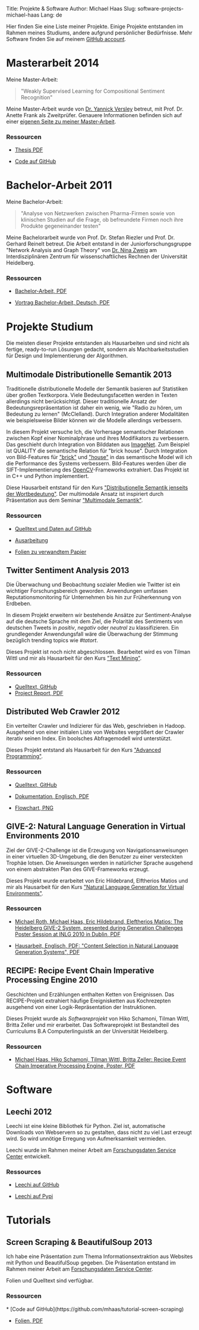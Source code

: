 Title: Projekte & Software
Author: Michael Haas
Slug: software-projects-michael-haas
Lang: de

Hier finden Sie eine Liste meiner Projekte. Einige Projekte entstanden
im Rahmen meines Studiums, andere aufgrund persönlicher Bedürfnisse.
Mehr Software finden Sie auf meinem [GitHub account](https://github.com/mhaas?tab=repositories).


Masterarbeit <span class="item-date">2014</span>
=====================================================
Meine Master-Arbeit:
> "Weakly Supervised Learning for Compositional Sentiment Recognition"

Meine Master-Arbeit wurde von [Dr. Yannick Versley](http://www.versley.de/) betreut,
mit Prof. Dr. Anette Frank als Zweitprüfer.
Genauere Informationen befinden sich auf einer
[eigenen Seite zu meiner Master-Arbeit](ma-thesis).

<h3 class="item-ressources-header">Ressourcen</h3>

<div class="item-ressources" markdown>

* [Thesis PDF](|filename|/downloads/ma-thesis/Master_Thesis-Michael_Haas-Weakly_Supervised_Learning_for_Compositional_Sentiment_Recognition.pdf)

* [Code auf GitHub](https://github.com/mhaas/ma-thesis)

</div>

Bachelor-Arbeit <span class="item-date">2011</span>
=====================================================
Meine Bachelor-Arbeit:
> "Analyse von Netzwerken zwischen Pharma-Firmen sowie von
klinischen Studien auf die Frage, ob befreundete Firmen noch ihre
Produkte gegeneinander testen"

Meine Bachelorarbeit wurde von Prof. Dr. Stefan Riezler und Prof. Dr.
Gerhard Reinelt betreut. Die Arbeit entstand in der Juniorforschungsgruppe
"Network Analysis and Graph Theory" von [Dr. Nina Zweig](http://www.ninasnet.de/)
am Interdisziplinären Zentrum für wissenschaftliches Rechnen der
Universität Heidelberg.

<h3 class="item-ressources-header">Ressourcen</h3>

<div class="item-ressources" markdown>

* [Bachelor-Arbeit, PDF](|filename|/downloads/ba-thesis/ba.pdf)

* [Vortrag Bachelor-Arbeit, Deutsch, PDF](|filename|/downloads/ba-thesis/pres_pruefung.pdf)

</div>


Projekte Studium
===================

Die meisten dieser Projekte entstanden als Hausarbeiten und sind nicht als
fertige, ready-to-run Lösungen gedacht, sondern als Machbarkeitsstudien
für Design und Implementierung der Algorithmen.

Multimodale Distributionelle Semantik <span class="item-date">2013</span>
-----------------------------------------------------------------------
Traditionelle distributionelle Modelle der Semantik basieren auf Statistiken
über großen Textkorpora. Viele Bedeutungsfacetten werden in Texten allerdings nicht
berücksichtigt. Dieser traditionelle Ansatz der Bedeutungsrepräsentation ist
daher ein wenig, wie "Radio zu hören, um Bedeutung zu lernen" (McClelland).
Durch Integration anderer Modalitäten wie beispielsweise Bilder können wir die
Modelle allerdings verbessern.


In diesem Projekt versuche Ich, die Vorhersage semantischer Relationen zwischen
Kopf einer Nominalphrase und ihres Modifikators zu verbessern. Das geschieht
durch Integration von Bilddaten aus [ImageNet](http://www.image-net.org/).
Zum Beispiel ist QUALITY die semantische Relation für "brick house". Durch Integration von
Bild-Features für ["brick"](http://www.image-net.org/synset?wnid=n02897820)
und ["house"](http://www.image-net.org/synset?wnid=n03544360) in das
semantische Model will ich die Performance des Systems verbessern.
Bild-Features werden über die SIFT-Implementierung des [OpenCV](http://www.opencv.org/)-Frameworks
extrahiert. Das Projekt ist in C++ und Python implementiert.

Diese Hausarbeit entstand für den Kurs
["Distributionelle Semantik jenseits der Wortbedeutung"](http://www.cl.uni-heidelberg.de/courses/ss13/distribsem/).
Der multimodale Ansatz ist inspiriert durch Präsentation aus dem Seminar
["Multimodale Semantik"](http://www.cl.uni-heidelberg.de/courses/ss13/multisem/).


<h3 class="item-ressources-header">Ressourcen</h3>

<div class="item-ressources" markdown>

* [Quelltext und Daten auf GitHub](https://github.com/mhaas/semrel-pictoral)

* [Ausarbeitung](|filename|/downloads/semrel-pictoral/report.pdf)

* [Folien zu verwandtem Papier](|filename|/downloads/semrel-pictoral/slides.pdf)

</div>



Twitter Sentiment Analysis <span class="item-date">2013</span>
--------------------------------------------------------------

Die Überwachung und Beobachtung sozialer Medien wie Twitter ist ein
wichtiger Forschungsbereich geworden. Anwendungen umfassen
Reputationsmonitoring für Unternehmen bis hin zur Früherkennung von Erdbeben.

In diesem Projekt erweitern wir bestehende Ansätze zur Sentiment-Analyse auf
die deutsche Sprache mit dem Ziel, die Polarität des Sentiments von deutschen
Tweets in *positiv*, *negativ* oder *neutral* zu klassifizieren.
Ein grundlegender Anwendungsfall wäre die Überwachung der Stimmung bezüglich
trending topics wie *#tatort*.

Dieses Projekt ist noch nicht abgeschlossen. Bearbeitet wird es von Tilman Wittl
und mir als Hausarbeit für den Kurs 
["Text Mining"](http://www.cl.uni-heidelberg.de/courses/ws12/textmining/).

<h3 class="item-ressources-header">Ressourcen</h3>

<div class="item-ressources" markdown>

* [Quelltext, GitHub](https://github.com/mhaas/twitter-sentiment-analysis)
* [Project Report, PDF](|filename|/downloads/twitter-sentiment-analysis/report.pdf)

</div>

Distributed Web Crawler <span class="item-date">2012</span>
-----------------------------------------------------------
Ein verteilter Crawler und Indizierer für das Web, geschrieben in Hadoop.
Ausgehend von einer initialen Liste von Websites vergrößert der Crawler
iterativ seinen Index. Ein boolsches Abfragemodell wird unterstützt.

Dieses Projekt entstand als Hausarbeit für den Kurs
["Advanced Programming"](http://www.cl.uni-heidelberg.de/courses/ss12/advancedprog/).


<h3 class="item-ressources-header">Ressourcen</h3>

<div class="item-ressources" markdown>

* [Quelltext, GitHub](https://github.com/mhaas/distributed-crawl)

* [Dokumentation, Englisch, PDF](|filename|/downloads/distributed-crawler/report.pdf)

* [Flowchart, PNG](|filename|/downloads/distributed-crawler/flowchart.png)

</div>

GIVE-2: Natural Language Generation in Virtual Environments <span class="item-date">2010</span>
---------------------------------------------------------------------------------------

Ziel der GIVE-2-Challenge ist die Erzeugung von Navigationsanweisungen in einer
virtuellen 3D-Umgebung, die den Benutzer zu einer versteckten Trophäe lotsen.
Die Anweisungen werden in natürlicher Sprache ausgehend von einem abstrakten
Plan des GIVE-Frameworks erzeugt.

Dieses Projekt wurde erarbeitet von Eric Hildebrand, Elftherios Matios und mir als
Hausarbeit für den Kurs
["Natural Language Generation for Virtual Environments"](http://www.cl.uni-heidelberg.de/courses/ws09/generation/).

<h3 class="item-ressources-header">Ressourcen</h3>

<div class="item-ressources" markdown>

* [Michael Roth, Michael Haas, Eric Hildebrand, Eleftherios Matios: The Heidelberg GIVE-2 System, presented during Generation Challenges Poster Session at INLG 2010 in Dublin, PDF](|filename|/downloads/give2/GIVE-2-Heidelberg.pdf)

* [Hausarbeit, Englisch, PDF: "Content Selection in Natural Language Generation Systems", PDF](|filename|/downloads/give2/hausarbeit.pdf)

</div>

RECIPE: Recipe Event Chain Imperative Processing Engine <span class="item-date">2010</span>
-------------------------------------------------------
Geschichten und Erzählungen enthalten Ketten von Ereignissen.
Das RECIPE-Projekt extrahiert häufige Ereignisketten aus Kochrezepten
ausgehend von einer Logik-Repräsentation der Instruktionen.

Dieses Projekt wurde als *Softwareprojekt* von Hiko Schamoni, Tilman Wittl,
Britta Zeller und mir erarbeitet. Das Softwareprojekt ist Bestandteil
des Curriculums B.A Computerlinguistik an der Universität Heidelberg.

<h3 class="item-ressources-header">Ressourcen</h3>
<div class="item-ressources" markdown>

* [Michael Haas, Hiko Schamoni, Tilman Wittl, Britta Zeller: Recipe Event Chain Imperative Processing Engine, Poster, PDF]()

</div>


Software
========
Leechi <span class="item-date">2012</span>
-------------------------------------------
Leechi ist eine kleine Bibliothek für Python. Ziel ist, automatische
Downloads von Webservern so zu gestalten, dass nicht zu viel Last erzeugt wird.
So wird unnötige Erregung von Aufmerksamkeit vermieden.

Leechi wurde im Rahmen meiner Arbeit am 
[Forschungsdaten Service Center](http://service.informatik.uni-mannheim.de/)
entwickelt.

<h3 class="item-ressources-header">Ressources</h3>

<div class="item-ressources" markdown>

* [Leechi auf GitHub](https://github.com/mhaas/leechi)

* [Leechi auf Pypi](https://pypi.python.org/pypi/Leechi/)

</div>


Tutorials
=========
Screen Scraping & BeautifulSoup <span class="item-date">2013</span>
-------------------------------------------------------------------
Ich habe eine Präsentation zum Thema Informationsextraktion aus
Websites mit Python und BeautifulSoup gegeben. Die Präsentation
entstand im Rahmen meiner Arbeit am 
[Forschungsdaten Service Center](http://service.informatik.uni-mannheim.de/).

Folien und Quelltext sind verfügbar.

<h3 class="item-ressources-header">Ressourcen</h3>

<div class="item-ressources" markdown>
* [Code auf GitHub](https://github.com/mhaas/tutorial-screen-scraping)

* [Folien, PDF](|filename|/downloads/tutorial-screen-scraping/slides.pdf)
</div>




